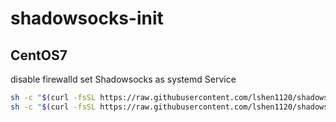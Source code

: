# shadowsocks-init

## CentOS7

disable firewalld
set Shadowsocks as systemd Service 

```sh
sh -c "$(curl -fsSL https://raw.githubusercontent.com/lshen1120/shadowsocks-init/master/centos7-init.sh)" {port} {password}
sh -c "$(curl -fsSL https://raw.githubusercontent.com/lshen1120/shadowsocks-init/master/centos7-init.sh)" 9443 1234567890
```
